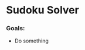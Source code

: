 # Sudoku Solver

<!-- The project can be viewed here: -->

<!-- [Link-To-Live-Project](https://) -->

### Goals:
* Do something